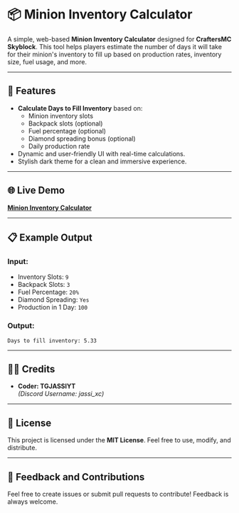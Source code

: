 # 📦 Minion Inventory Calculator

A simple, web-based **Minion Inventory Calculator** designed for **CraftersMC Skyblock**. This tool helps players estimate the number of days it will take for their minion's inventory to fill up based on production rates, inventory size, fuel usage, and more.

---

## 🌟 Features
- **Calculate Days to Fill Inventory** based on:
  - Minion inventory slots
  - Backpack slots (optional)
  - Fuel percentage (optional)
  - Diamond spreading bonus (optional)
  - Daily production rate
- Dynamic and user-friendly UI with real-time calculations.
- Stylish dark theme for a clean and immersive experience.

---

## 🌐 Live Demo  
[**Minion Inventory Calculator**](https://tgjassiyt.github.io/Minion-Inventory-Fill-Up-Days-Calculator/)

---

## 📋 Example Output
### **Input:**
- Inventory Slots: `9`
- Backpack Slots: `3`
- Fuel Percentage: `20%`
- Diamond Spreading: `Yes`
- Production in 1 Day: `100`

### **Output:**
`Days to fill inventory: 5.33`

---

## 👩‍💻 Credits
- **Coder: TGJASSIYT**  
  *(Discord Username: jassi_xc)*  

---

## 📜 License
This project is licensed under the **MIT License**. Feel free to use, modify, and distribute.

---

## 💬 Feedback and Contributions
Feel free to create issues or submit pull requests to contribute! Feedback is always welcome.
